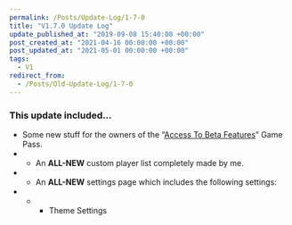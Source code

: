 ```yaml
---
permalink: /Posts/Update-Log/1-7-0
title: "V1.7.0 Update Log"
update_published_at: "2019-09-08 15:40:00 +00:00"
post_created_at: "2021-04-16 00:00:00 +00:00"
post_updated_at: "2021-05-01 00:00:00 +00:00"
tags:
  - V1
redirect_from:
  - /Posts/Old-Update-Log/1-7-0
---
```


### This update included...

* Some new stuff for the owners of the “[Access To Beta Features](https://www.roblox.com/game-pass/5751126/)” Game Pass.
* * An **ALL-NEW** custom player list completely made by me.
* * An **ALL-NEW** settings page which includes the following settings:
* * * Theme Settings